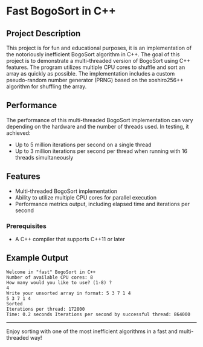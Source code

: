 # Fast BogoSort in C++

## Project Description

This project is for fun and educational purposes, it is an implementation of the notoriously inefficient BogoSort algorithm in C++. The goal of this project is to demonstrate a multi-threaded version of BogoSort using C++ features. The program utilizes multiple CPU cores to shuffle and sort an array as quickly as possible. The implementation includes a custom pseudo-random number generator (PRNG) based on the xoshiro256++ algorithm for shuffling the array.

## Performance

The performance of this multi-threaded BogoSort implementation can vary depending on the hardware and the number of threads used. In testing, it achieved:

- Up to 5 million iterations per second on a single thread
- Up to 3 million iterations per second per thread when running with 16 threads simultaneously


## Features

- Multi-threaded BogoSort implementation
- Ability to utilize multiple CPU cores for parallel execution
- Performance metrics output, including elapsed time and iterations per second

### Prerequisites

- A C++ compiler that supports C++11 or later

## Example Output

```text
Welcome in "fast" BogoSort in C++
Number of available CPU cores: 8
How many would you like to use? (1-8) ?
4
Write your unsorted array in format: 5 3 7 1 4
5 3 7 1 4
Sorted
Iterations per thread: 172800
Time: 0.2 seconds Iterations per second by successful thread: 864000
```


---

Enjoy sorting with one of the most inefficient algorithms in a fast and multi-threaded way!
